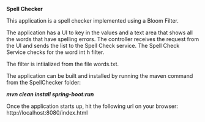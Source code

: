 **Spell Checker**

This application is a spell checker implemented using a Bloom Filter.

The application has a UI to key in the values and a text area that shows all the words that have spelling errors.
The controller receives the request from the UI and sends the list to the Spell Check service.
The Spell Check Service checks for the word int h filter.

The filter is intiialized from the file words.txt.

The application can be built and installed by running the maven command from the SpellChecker folder:

_**mvn clean install spring-boot:run**_



Once the application starts up, hit the following url on your browser: http://localhost:8080/index.html


